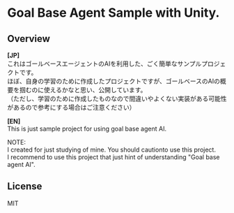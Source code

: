 Goal Base Agent Sample with Unity.
============

## Overview

**[JP]**  
これはゴールベースエージェントのAIを利用した、ごく簡単なサンプルプロジェクトです。  
ほぼ、自身の学習のために作成したプロジェクトですが、ゴールベースのAIの概要を掴むのに使えるかなと思い、公開しています。  
（ただし、学習のために作成したものなので間違いやよくない実装がある可能性があるので参考にする場合はご注意ください）

**[EN]**  
This is just sample project for using goal base agent AI.

NOTE:  
I created for just studying of mine. You should cautionto use this project.  
I recommend to use this project that just hint of understanding "Goal base agent AI".


## License

MIT
